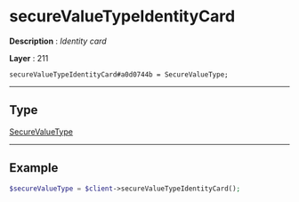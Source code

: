 # secureValueTypeIdentityCard

**Description** : *Identity card*

**Layer** : 211

```tl
secureValueTypeIdentityCard#a0d0744b = SecureValueType;
```

---

## Type

[SecureValueType](type/SecureValueType)

---

## Example

```php
$secureValueType = $client->secureValueTypeIdentityCard();
```
